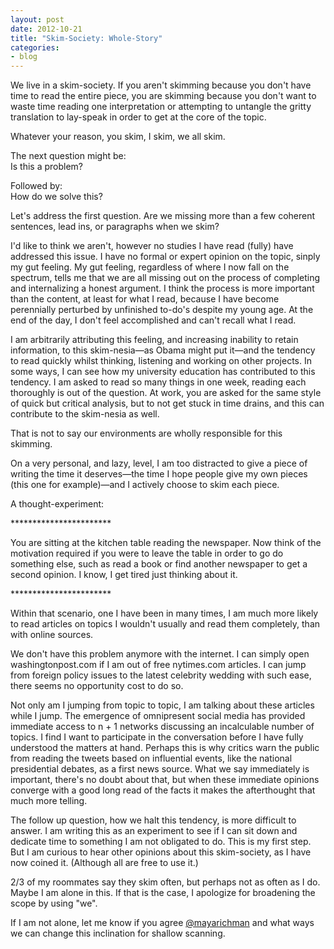 ```yaml
---
layout: post
date: 2012-10-21
title: "Skim-Society: Whole-Story"
categories:
- blog
---
```

<p>We live in a skim-society. If you aren't skimming because you don't have time to read the entire piece, you are skimming because you don't want to waste time reading one interpretation or attempting to untangle the gritty translation to lay-speak in order to get at the core of the topic.</p><p>Whatever your reason,  you skim, I skim, we all skim.</p><p>The next question might be:<br>Is this a problem?</p><p>Followed by:<br>How do we solve this?</p><p>Let's address the first question. Are we missing more than a few coherent sentences, lead ins, or paragraphs when we skim?</p><p>I'd like to think we aren't, however no studies I have read (fully) have addressed this issue. I have no formal or expert opinion on the topic, sinply my gut feeling.  My gut feeling, regardless of where I now fall on the spectrum, tells me that we are all missing out on the process of completing and internalizing a honest argument. I think the process is more important than the content, at least for what I read, because I have become perennially perturbed by unfinished to-do's despite my young age. At the end of the day, I don't feel accomplished and can't recall what I read.</p><p>I am arbitrarily attributing this feeling, and increasing inability to retain information, to this skim-nesia—as Obama might put it—and the tendency to read quickly whilst thinking, listening and working on other projects.  In some ways, I can see how my university education has contributed to this tendency. I am asked to read so many things in one week, reading each thoroughly is out of the question. At work, you are asked for the same style of quick but critical analysis, but to not get stuck in time drains, and this can contribute to the skim-nesia as well.</p><p>That is not to say our environments are wholly responsible for this skimming.</p>
<p>On a very personal, and lazy, level, I am too distracted to give a piece of writing the time it deserves—the time I hope people give my own pieces (this one for example)—and I actively choose to skim each piece.</p><p>A thought-experiment:</p><p>***********************</p><p>You are sitting at the kitchen table reading the newspaper. Now think of the motivation required if you were to leave the table in order to go do something else, such as read a book or find another newspaper to get a second opinion. I know, I get tired just thinking about it.</p><p>***********************</p><p>Within that scenario, one I have been in many times, I am much more likely to read articles on topics I wouldn't usually and read them completely, than with online sources.</p><p>We don't have this problem anymore with the internet. I can simply open washingtonpost.com if I am out of free nytimes.com articles. I can jump from foreign policy issues to the latest celebrity wedding with such ease, there seems no opportunity cost to do so.</p><p>Not only am I jumping from topic to topic, I am talking about these articles while I jump. The emergence of omnipresent social media has provided immediate access to n  + 1 networks discussing an incalculable number of topics. I find I want to participate in the conversation before I have fully understood the matters at hand. Perhaps this is why critics warn the public from reading the tweets based on influential events, like the national presidential debates, as a first news source.  What we say immediately is important, there's no doubt about that, but when these immediate opinions converge with a good long read of the facts it makes the afterthought that much more telling.</p><p>The follow up question, how we halt this tendency, is more difficult to answer. I am writing this as an experiment to see if I can sit down and dedicate time to something I am not obligated to do. This is my first step. But I am curious to hear other opinions about this skim-society, as I have now coined it. (Although all are free to use it.)</p><p>2/3 of my roommates say they skim often, but perhaps not as often as I do. Maybe I am alone in this. If that is the case, I apologize for broadening the scope by using "we".</p><p>If I am not alone, let me know if you agree <a href="https://twitter.com/mayarichman">@mayarichman</a> and what ways we can change this inclination for shallow scanning.</p>

